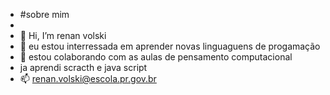 - #sobre mim
- 
- 👋 Hi, I’m renan volski
- 👀 eu estou interressada em aprender novas linguaguens de progamação
- 💞️ estou colaborando com as aulas de pensamento computacional
- ja aprendi scracth e java script
- 📫 renan.volski@escola.pr.gov.br

<!---
renanvolski1410/renanvolski1410 is a ✨ special ✨ repository because its `README.md` (this file) appears on your GitHub profile.
You can click the Preview link to take a look at your changes.
--->
